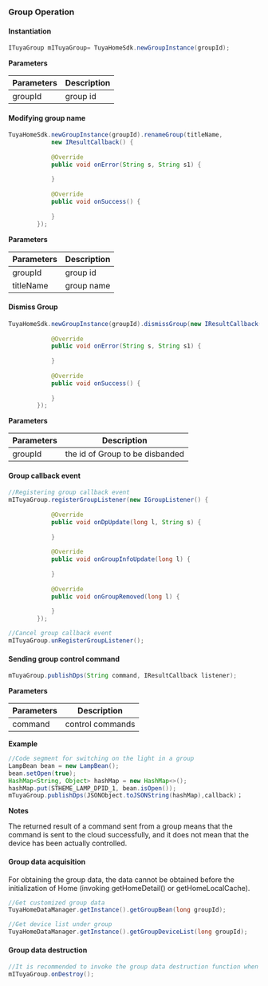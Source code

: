 ### Group Operation

#### Instantiation

```java
ITuyaGroup mITuyaGroup= TuyaHomeSdk.newGroupInstance(groupId);
```

**Parameters**

| Parameters         | Description |
| ------------ | -------------------------- |
| groupId             | group id |

#### Modifying group name

```java
TuyaHomeSdk.newGroupInstance(groupId).renameGroup(titleName, 
            new IResultCallback() {
            
            @Override
            public void onError(String s, String s1) {
            
            }
            
            @Override
            public void onSuccess() {
                
            }
        });
```
**Parameters**

| Parameters    | Description |
| ------------ | ----------- |
| groupId      | group id    |
| titleName    | group name  |

#### Dismiss Group

```java
TuyaHomeSdk.newGroupInstance(groupId).dismissGroup(new IResultCallback() {
    
            @Override
            public void onError(String s, String s1) {
            
            }
            
            @Override
            public void onSuccess() {
            
            }
        });
```

**Parameters**

| Parameters    | Description |
| ------------ | ----------- |
| groupId      | the id of Group to be disbanded |

#### Group callback event

```java
//Registering group callback event
mITuyaGroup.registerGroupListener(new IGroupListener() {
        
            @Override
            public void onDpUpdate(long l, String s) {
            
            }
            
            @Override
            public void onGroupInfoUpdate(long l) {
            
            }
            
            @Override
            public void onGroupRemoved(long l) {
            
            }
        });

//Cancel group callback event
mITuyaGroup.unRegisterGroupListener();
```

#### Sending group control command

```java
mTuyaGroup.publishDps(String command, IResultCallback listener);
```

**Parameters**

| Parameters    | Description |
| ------------ | ----------- |
| command      | control commands |

**Example**

```java
//Code segment for switching on the light in a group
LampBean bean = new LampBean();
bean.setOpen(true);
HashMap<String, Object> hashMap = new HashMap<>();
hashMap.put(STHEME_LAMP_DPID_1, bean.isOpen());
mTuyaGroup.publishDps(JSONObject.toJSONString(hashMap),callback)；
```
**Notes**

The returned result of a command sent from a group means that the command is sent to the cloud successfully, and it does not mean that the device has been actually controlled.

#### Group data acquisition

For obtaining the group data, the data cannot be obtained before the initialization of Home (invoking getHomeDetail() or getHomeLocalCache).

```java
//Get customized group data
TuyaHomeDataManager.getInstance().getGroupBean(long groupId);

//Get device list under group
TuyaHomeDataManager.getInstance().getGroupDeviceList(long groupId);
```

#### Group data destruction

```java
//It is recommended to invoke the group data destruction function when exiting the group control page.
mITuyaGroup.onDestroy();
```